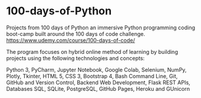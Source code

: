 # 100-days-of-Python
Projects from 100 days of Python an immersive Python programming coding boot-camp built around the 100 days of code challenge.
https://www.udemy.com/course/100-days-of-code/

The program focuses on hybrid online method of learning by building projects using the following technologies and concepts: 

Python 3, PyCharm, Jupyter Notebook, Google Colab, Selenium, NumPy, Plotly, Tkinter, HTML 5, CSS 3, Bootstrap 4, Bash Command Line, 
Git, GitHub and Version Control, Backend Web Development, Flask REST APIs, Databases SQL, SQLite, PostgreSQL, GitHub Pages, Heroku and GUnicorn
